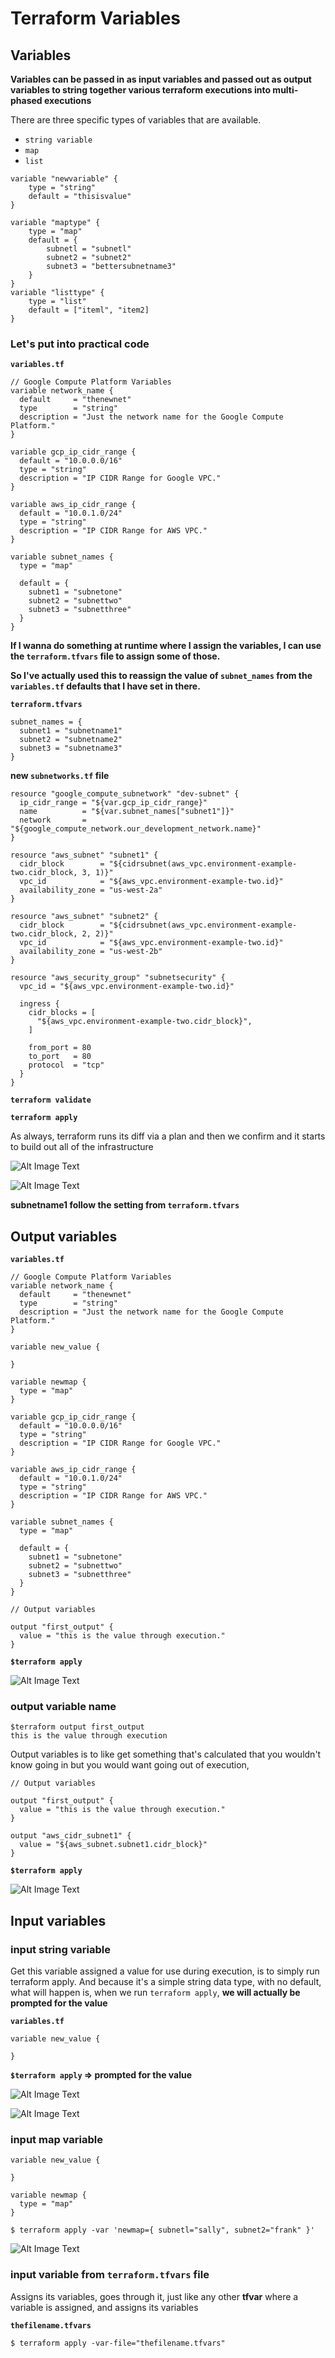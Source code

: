 # Terraform Variables

## Variables

**Variables can be passed in as input variables and passed out as output variables to string together various terraform executions into multi-phased executions**

There are three specific types of variables that are available.

* `string variable`
* `map`
* `list`


```
variable "newvariable" { 
	type = "string" 
	default = "thisisvalue" 
} 

variable "maptype" { 
	type = "map" 
	default = { 
		subnetl = "subnetl" 
		subnet2 = "subnet2" 
		subnet3 = "bettersubnetname3" 
	} 
} 
variable "listtype" { 
	type = "list" 
	default = ["iteml", "item2] 
} 
```

### Let's put into practical code

**`variables.tf`**

```
// Google Compute Platform Variables
variable network_name {
  default     = "thenewnet"
  type        = "string"
  description = "Just the network name for the Google Compute Platform."
}

variable gcp_ip_cidr_range {
  default = "10.0.0.0/16"
  type = "string"
  description = "IP CIDR Range for Google VPC."
}

variable aws_ip_cidr_range {
  default = "10.0.1.0/24"
  type = "string"
  description = "IP CIDR Range for AWS VPC."
}

variable subnet_names {
  type = "map"

  default = {
    subnet1 = "subnetone"
    subnet2 = "subnettwo"
    subnet3 = "subnetthree"
  }
}
```

**If I wanna do something at runtime where I assign the variables, I can use the `terraform.tfvars` file to assign some of those.**


**So I've actually used this to reassign the value of `subnet_names` from the `variables.tf` defaults that I have set in there.**


**`terraform.tfvars`**

```
subnet_names = {
  subnet1 = "subnetname1"
  subnet2 = "subnetname2"
  subnet3 = "subnetname3"
}
```

**new `subnetworks.tf` file**

```
resource "google_compute_subnetwork" "dev-subnet" {
  ip_cidr_range = "${var.gcp_ip_cidr_range}"
  name          = "${var.subnet_names["subnet1"]}"
  network       = "${google_compute_network.our_development_network.name}"
}

resource "aws_subnet" "subnet1" {
  cidr_block        = "${cidrsubnet(aws_vpc.environment-example-two.cidr_block, 3, 1)}"
  vpc_id            = "${aws_vpc.environment-example-two.id}"
  availability_zone = "us-west-2a"
}

resource "aws_subnet" "subnet2" {
  cidr_block        = "${cidrsubnet(aws_vpc.environment-example-two.cidr_block, 2, 2)}"
  vpc_id            = "${aws_vpc.environment-example-two.id}"
  availability_zone = "us-west-2b"
}

resource "aws_security_group" "subnetsecurity" {
  vpc_id = "${aws_vpc.environment-example-two.id}"

  ingress {
    cidr_blocks = [
      "${aws_vpc.environment-example-two.cidr_block}",
    ]

    from_port = 80
    to_port   = 80
    protocol  = "tcp"
  }
}
```


**`terraform validate`**

**`terraform apply`**

As always, terraform runs its diff via a plan and then we confirm and it starts to build out all of the infrastructure


![Alt Image Text](images/5_1.png "Body image")

![Alt Image Text](images/5_2.png "Body image")

**subnetname1 follow the setting from `terraform.tfvars`**


## Output variables

**`variables.tf`**

```
// Google Compute Platform Variables
variable network_name {
  default     = "thenewnet"
  type        = "string"
  description = "Just the network name for the Google Compute Platform."
}

variable new_value {

}

variable newmap {
  type = "map"
}

variable gcp_ip_cidr_range {
  default = "10.0.0.0/16"
  type = "string"
  description = "IP CIDR Range for Google VPC."
}

variable aws_ip_cidr_range {
  default = "10.0.1.0/24"
  type = "string"
  description = "IP CIDR Range for AWS VPC."
}

variable subnet_names {
  type = "map"

  default = {
    subnet1 = "subnetone"
    subnet2 = "subnettwo"
    subnet3 = "subnetthree"
  }
}

// Output variables

output "first_output" {
  value = "this is the value through execution."
}
```
**`$terraform apply`**

![Alt Image Text](images/5_3.png "Body image")


### output variable name

```
$terraform output first_output
this is the value through execution
```

Output variables is to like get something that's calculated that you wouldn't know going in but you would want going out of execution,

```
// Output variables

output "first_output" {
  value = "this is the value through execution."
}

output "aws_cidr_subnet1" {
  value = "${aws_subnet.subnet1.cidr_block}"
}
```
**`$terraform apply`**


![Alt Image Text](images/5_4.png "Body image")

## Input variables

### input string variable

Get this variable assigned a value for use during execution, is to simply run terraform apply. And because it's a simple string data type, with no default, what will happen is, when we run `terraform apply`, **we will actually be prompted for the value**

**`variables.tf`**

```
variable new_value {

}
```

**`$terraform apply` => prompted for the value**

![Alt Image Text](images/5_5.png "Body image")

![Alt Image Text](images/5_6.png "Body image")


### input map variable


```
variable new_value {

}

variable newmap {
  type = "map"
}
```

```
$ terraform apply -var 'newmap={ subnetl="sally", subnet2="frank" }' 
```

![Alt Image Text](images/5_7.png "Body image")


### input variable from `terraform.tfvars` file

Assigns its variables, goes through it, just like any other **tfvar** where a variable is assigned, and assigns its variables

**`thefilename.tfvars`**

```
$ terraform apply -var-file="thefilename.tfvars"
```